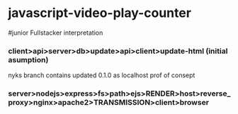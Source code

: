 # javascript-video-play-counter
#junior Fullstacker interpretation

### client>api>server>db>update>api>client>update-html (initial asumption)

nyks branch contains updated 0.1.0 as localhost prof of consept
### server>nodejs>express>fs>path>ejs>RENDER>host>reverse_proxy>nginx>apache2>TRANSMISSION>client>browser
